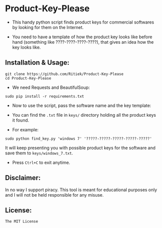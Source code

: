 # Product-Key-Please

- This handy python script finds product keys for commercial softwares by looking for them on the Internet.

- You need to have a template of how the product key looks like before hand (something like ????-????-????-????), that gives an idea how the key looks like.

## Installation & Usage:

```
git clone https://github.com/Ritiek/Product-Key-Please
cd Product-Key-Please
```

- We need Requests and BeautifulSoup:

`sudo pip install -r requirements.txt`

- Now to use the script, pass the software name and the key template:

- You can find the `.txt` file in `keys/` directory holding all the product keys it found.

- For example:

`sudo python find_key.py 'windows 7' '?????-?????-?????-?????-?????'`

It will keep presenting you with possible product keys for the software and save them to `keys/windows_7.txt`.

- Press `Ctrl+C` to exit anytime.

## Disclaimer:

In no way I support piracy. This tool is meant for educational purposes only and I will not be held responsible for any misuse.

## License:

`The MIT License`
